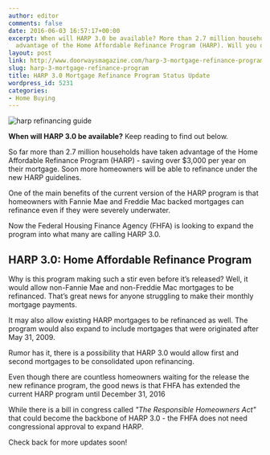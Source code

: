 ```yaml
---
author: editor
comments: false
date: 2016-06-03 16:57:17+00:00
excerpt: When will HARP 3.0 be available? More than 2.7 million households have taken
  advantage of the Home Affordable Refinance Program (HARP). Will you qualify?
layout: post
link: http://www.doorwaysmagazine.com/harp-3-mortgage-refinance-program/
slug: harp-3-mortgage-refinance-program
title: HARP 3.0 Mortgage Refinance Program Status Update
wordpress_id: 5231
categories:
- Home Buying
---
```


![harp refinancing guide](http://www.doorwaysmagazine.com/wp-content/uploads/harp_refinancing_guide.jpg)

**When will HARP 3.0 be available?** Keep reading to find out below.

So far more than 2.7 million households have taken advantage of the Home Affordable Refinance Program (HARP) - saving over $3,000 per year on their mortgage. Soon more homeowners will be able to refinance under the new HARP guidelines.

One of the main benefits of the current version of the HARP program is that homeowners with Fannie Mae and Freddie Mac backed mortgages can refinance even if they were severely underwater.

Now the Federal Housing Finance Agency (FHFA) is looking to expand the program into what many are calling HARP 3.0. 



## HARP 3.0: Home Affordable Refinance Program



Why is this program making such a stir even before it’s released? Well, it would allow non-Fannie Mae and non-Freddie Mac mortgages to be refinanced. That’s great news for anyone struggling to make their monthly mortgage payments.

It may also allow existing HARP mortgages to be refinanced as well. The program would also expand to include mortgages that were originated after May 31, 2009.

Rumor has it, there is a possibility that HARP 3.0 would allow first and second mortgages to be consolidated upon refinancing. 

Even though there are countless homeowners waiting for the release the new refinance program, the good news is that FHFA has extended the current HARP program until December 31, 2016 

While there is a bill in congress called _"The Responsible Homeowners Act"_ that could become the backbone of HARP 3.0 - the FHFA does not need congressional approval to expand HARP.

Check back for more updates soon!
